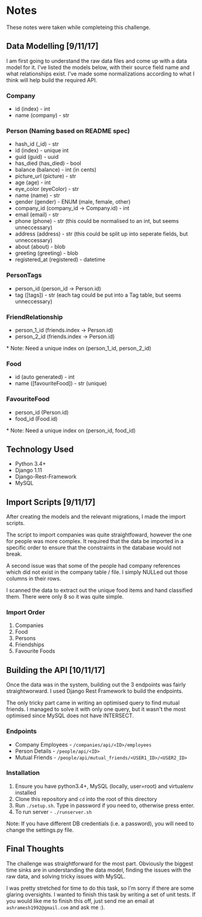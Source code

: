 # Notes

These notes were taken while completeing this challenge. 


## Data Modelling [9/11/17]

I am first going to understand the raw data files and come up with a data model for it.
I've listed the models below, with their source field name and what relationships exist.
I've made some normalizations according to what I think will help build the required API.


### Company

- id (index) - int
- name (company) - str

### Person (Naming based on README spec)

- hash_id (_id) - str
- id (index) - unique int
- guid (guid) - uuid
- has_died (has_died) - bool
- balance (balance) - int (in cents)
- picture_url (picture) - str
- age (age) - int
- eye_color (eyeColor) - str
- name (name) - str
- gender (gender) - ENUM (male, female, other)
- company_id (company_id -> Company.id) - int
- email (email) - str 
- phone (phone) - str (this could be normalised to an int, but seems unneccessary)
- address (address) - str (this could be split up into seperate fields, but unneccessary)
- about (about) - blob
- greeting (greeting) - blob
- registered_at (registered) - datetime 


### PersonTags

- person_id (person_id -> Person.id)
- tag ([tags]) - str (each tag could be put into a Tag table, but seems unneccessary)


### FriendRelationship

- person_1_id (friends.index -> Person.id)
- person_2_id (friends.index -> Person.id)

\* Note: Need a unique index on (person_1_id, person_2_id)


### Food

- id (auto generated) - int
- name ([favouriteFood]) - str (unique)


### FavouriteFood

- person_id (Person.id)
- food_id (Food.id)

\* Note: Need a unique index on (person_id, food_id)


## Technology Used

- Python 3.4+
- Django 1.11
- Django-Rest-Framework
- MySQL

## Import Scripts [9/11/17]

After creating the models and the relevant migrations, I made the import scripts.

The script to import companies was quite straightfoward, however the one for people was more complex.
It required that the data be imported in a specific order to ensure that the constraints in the database
would not break.

A second issue was that some of the people had company references which did not exist in the company table / file.
I simply NULLed out those columns in their rows.

I scanned the data to extract out the unique food items and hand classified them. There were only 8 so it was quite simple.

### Import Order

1. Companies
2. Food
3. Persons
4. Friendships
5. Favourite Foods

## Building the API [10/11/17]

Once the data was in the system, building out the 3 endpoints was fairly straightworward.
I used Django Rest Framework to build the endpoints.

The only tricky part came in writing an optimised query to find mutual friends. I managed to 
solve it with only one query, but it wasn't the most optimised since MySQL does not have INTERSECT.

### Endpoints

- Company Employees - `/companies/api/<ID>/employees`
- Person Details - `/people/api/<ID>`
- Mutual Friends - `/people/api/mutual_friends/<USER1_ID>/<USER2_ID>`
 
 
### Installation

1. Ensure you have python3.4+, MySQL (locally, user=root) and virtualenv installed
2. Clone this repository and `cd` into the root of this directory
3. Run `./setup.sh`. Type in password if you need to, otherwise press enter.
4. To run server - `./runserver.sh`
 
Note: If you have different DB credentials (i.e. a password), you will need to change the settings.py file.
 
## Final Thoughts

The challenge was straightforward for the most part. Obviously the biggest
time sinks are in understanding the data model, finding the issues with the raw data,
and solving tricky issues with MySQL. 

I was pretty stretched for time to do this task, so I'm sorry if there are some glaring oversights.
I wanted to finish this task by writing a set of unit tests. If you would like me to finish this off, just
send me an email at `ashramesh1992@gmail.com` and ask me :\).
